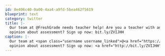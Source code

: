 ```yaml
---
id: 8e406c40-0a00-4aa4-a9fd-5bea462f5619
blueprint: text
category: twitter
title: |-
  Our team at @FreshGrade needs teacher help! Are you a teacher with an
  opinion about assessment? Sign up now: bit.ly/ZVIJHH
caption: |-
  Our team at <span class="username username_linked">@<a href="https://twitter.com/FreshGrade" title="FreshGrade">FreshGrade</a></span> needs teacher help! Are you a teacher with an
  opinion about assessment? Sign up now: <a href="http://bit.ly/ZVIJHH" title="http://bit.ly/ZVIJHH" class="link link_untco">bit.ly/ZVIJHH</a>
---
```

